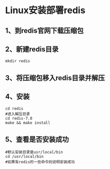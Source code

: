 # Linux安装部署redis

## 1、到redis官网下载压缩包

## 2、新建redis目录

```shell
mkdir redis
```

## 3、将压缩包移入redis目录并解压

## 4、安装

```shell
cd redis
#进入解压目录
cd redis-7.0
make && make install
```

## 5、查看是否安装成功

```shell
#默认安装目录是usr/local/bin
cd /usr/local/bin
#如果有redis的一些命令则说明安装成功
```


